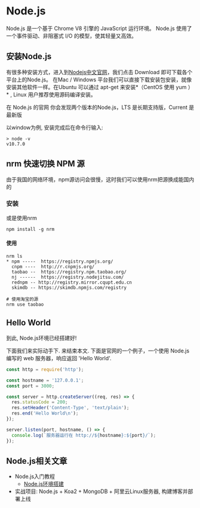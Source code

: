 # Node.js 
Node.js 是一个基于 Chrome V8 引擎的 JavaScript 运行环境。 
Node.js 使用了一个事件驱动、非阻塞式 I/O 的模型，使其轻量又高效。


## 安装Node.js 
有很多种安装方式，进入到[Nodejs中文官网](http://nodejs.cn/)，我们点击 Download 即可下载各个平台上的Node.js。
在Mac / Windows 平台我们可以直接下载安装包安装，就像安装其他软件一样。在Ubuntu 可以通过 apt-get 来安装*（CentOS 使用 yum ）* , Linux 用户推荐使用源码编译安装。

在 Node.js 的官网 你会发现两个版本的Node.js，LTS 是长期支持版，Current 是最新版

以window为例, 安装完成后在命令行输入:
```
> node -v
v10.7.0
```

## nrm 快速切换 NPM 源

由于我国的网络环境，npm源访问会很慢，这时我们可以使用nrm把源换成能国内的

### 安装
或是使用nrm
```
npm install -g nrm
```
#### 使用
```
nrm ls
* npm -----  https://registry.npmjs.org/
  cnpm ----  http://r.cnpmjs.org/
  taobao --  https://registry.npm.taobao.org/
  nj ------  https://registry.nodejitsu.com/
  rednpm -- http://registry.mirror.cqupt.edu.cn
  skimdb -- https://skimdb.npmjs.com/registry
  
# 使用淘宝的源
nrm use taobao
```

## Hello World
到此, Node.js环境已经搭建好!

下面我们来实际动手下. 来结束本文.
下面是官网的一个例子，一个使用 Node.js 编写的 web 服务器，响应返回 'Hello World'.
``` js
const http = require('http');

const hostname = '127.0.0.1';
const port = 3000;

const server = http.createServer((req, res) => {
  res.statusCode = 200;
  res.setHeader('Content-Type', 'text/plain');
  res.end('Hello World\n');
});

server.listen(port, hostname, () => {
  console.log(`服务器运行在 http://${hostname}:${port}/`);
});
```
## Node.js相关文章
* Node.js入门教程
  * [Node.js环境搭建](./1-nodejs-env.md)
* 实战项目: Node.js + Koa2 + MongoDB + 阿里云Linux服务器, 构建博客并部署上线